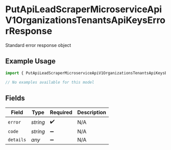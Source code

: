 # PutApiLeadScraperMicroserviceApiV1OrganizationsTenantsApiKeysErrorResponse

Standard error response object

## Example Usage

```typescript
import { PutApiLeadScraperMicroserviceApiV1OrganizationsTenantsApiKeysErrorResponse } from "oppulence-backend-sdk/models/errors";

// No examples available for this model
```

## Fields

| Field              | Type               | Required           | Description        |
| ------------------ | ------------------ | ------------------ | ------------------ |
| `error`            | *string*           | :heavy_check_mark: | N/A                |
| `code`             | *string*           | :heavy_minus_sign: | N/A                |
| `details`          | *any*              | :heavy_minus_sign: | N/A                |
